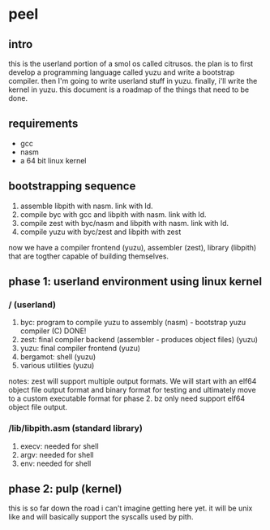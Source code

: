 # peel

## intro

this is the userland portion of a smol os called citrusos. the plan is to first develop a programming language called yuzu and write a bootstrap compiler. then I'm going to write userland stuff in yuzu. finally, i'll write the kernel in yuzu. this document is a roadmap of the things that need to be done.

## requirements

* gcc
* nasm
* a 64 bit linux kernel

## bootstrapping sequence

1. assemble libpith with nasm. link with ld.
2. compile byc with gcc and libpith with nasm. link with ld.
3. compile zest with byc/nasm and libpith with nasm. link with ld.
4. compile yuzu with byc/zest and libpith with zest

now we have a compiler frontend (yuzu), assembler (zest), library (libpith) that are togther capable of building themselves.

## phase 1: userland environment using linux kernel

### / (userland)

1. byc: program to compile yuzu to assembly (nasm) - bootstrap yuzu compiler (C) DONE!
2. zest: final compiler backend (assembler - produces object files) (yuzu)
4. yuzu: final compiler frontend (yuzu)
5. bergamot: shell (yuzu)
6. various utilities (yuzu)

notes: zest will support multiple output formats. We will start with an elf64 object file
output format and binary format for testing and ultimately move to a custom executable format
for phase 2. bz only need support elf64 object file output.

### /lib/libpith.asm (standard library)

1. execv: needed for shell
2. argv: needed for shell
3. env: needed for shell

## phase 2: pulp (kernel)

this is so far down the road i can't imagine getting here yet. it will be unix like and will basically support the syscalls used by pith.
